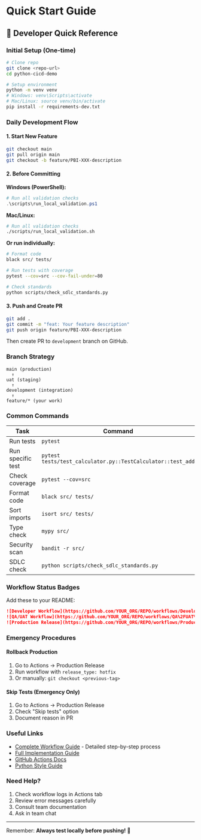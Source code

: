 # Quick Start Guide

## 🚀 Developer Quick Reference

### Initial Setup (One-time)
```bash
# Clone repo
git clone <repo-url>
cd python-cicd-demo

# Setup environment
python -m venv venv
# Windows: venv\Scripts\activate
# Mac/Linux: source venv/bin/activate
pip install -r requirements-dev.txt
```

### Daily Development Flow

#### 1. Start New Feature
```bash
git checkout main
git pull origin main
git checkout -b feature/PBI-XXX-description
```

#### 2. Before Committing

**Windows (PowerShell):**
```powershell
# Run all validation checks
.\scripts\run_local_validation.ps1
```

**Mac/Linux:**
```bash
# Run all validation checks
./scripts/run_local_validation.sh
```

**Or run individually:**
```bash
# Format code
black src/ tests/

# Run tests with coverage
pytest --cov=src --cov-fail-under=80

# Check standards
python scripts/check_sdlc_standards.py
```

#### 3. Push and Create PR
```bash
git add .
git commit -m "feat: Your feature description"
git push origin feature/PBI-XXX-description
```

Then create PR to `development` branch on GitHub.

### Branch Strategy
```
main (production)
  ↑
uat (staging)
  ↑
development (integration)
  ↑
feature/* (your work)
```

### Common Commands

| Task | Command |
|------|---------|
| Run tests | `pytest` |
| Run specific test | `pytest tests/test_calculator.py::TestCalculator::test_add` |
| Check coverage | `pytest --cov=src` |
| Format code | `black src/ tests/` |
| Sort imports | `isort src/ tests/` |
| Type check | `mypy src/` |
| Security scan | `bandit -r src/` |
| SDLC check | `python scripts/check_sdlc_standards.py` |

### Workflow Status Badges

Add these to your README:

```markdown
![Developer Workflow](https://github.com/YOUR_ORG/REPO/workflows/Developer%20Workflow/badge.svg)
![QA/UAT Workflow](https://github.com/YOUR_ORG/REPO/workflows/QA%2FUAT%20Workflow/badge.svg)
![Production Release](https://github.com/YOUR_ORG/REPO/workflows/Production%20Release/badge.svg)
```

### Emergency Procedures

#### Rollback Production
1. Go to Actions → Production Release
2. Run workflow with `release_type: hotfix`
3. Or manually: `git checkout <previous-tag>`

#### Skip Tests (Emergency Only)
1. Go to Actions → Production Release
2. Check "Skip tests" option
3. Document reason in PR

### Useful Links
- [Complete Workflow Guide](docs/WORKFLOW_GUIDE.md) - Detailed step-by-step process
- [Full Implementation Guide](docs/IMPLEMENTATION_GUIDE.md)
- [GitHub Actions Docs](https://docs.github.com/en/actions)
- [Python Style Guide](https://www.python.org/dev/peps/pep-0008/)

### Need Help?
1. Check workflow logs in Actions tab
2. Review error messages carefully
3. Consult team documentation
4. Ask in team chat

---
Remember: **Always test locally before pushing!** 🧪 